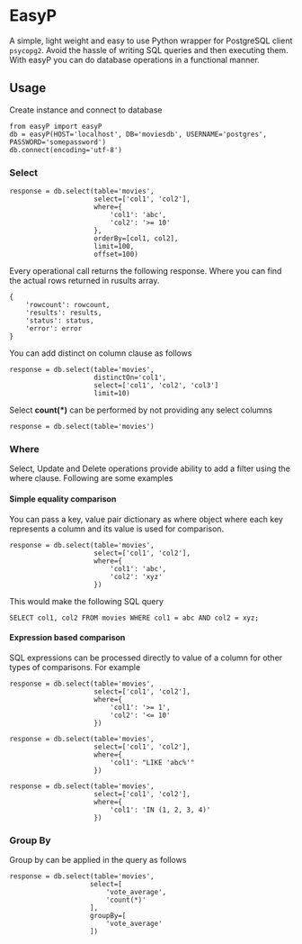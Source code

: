 # EasyP

A simple, light weight and easy to use Python wrapper for PostgreSQL client `psycopg2`. Avoid the hassle of writing SQL queries and then executing them. With easyP you can do database operations in a functional manner.

## Usage
Create instance and connect to database
```
from easyP import easyP
db = easyP(HOST='localhost', DB='moviesdb', USERNAME='postgres', PASSWORD='somepassword')
db.connect(encoding='utf-8')
```

### Select
```
response = db.select(table='movies',
                     select=['col1', 'col2'],
                     where={
                         'col1': 'abc',
                         'col2': '>= 10'
                     },
                     orderBy=[col1, col2],
                     limit=100,
                     offset=100)
```
Every operational call returns the following response. Where you can find the actual rows returned in rusults array.
```
{
    'rowcount': rowcount,
    'results': results,
    'status': status,
    'error': error
}
```

You can add distinct on column clause as follows
```
response = db.select(table='movies',
                     distinctOn='col1',
                     select=['col1', 'col2', 'col3']
                     limit=10)
```
Select **count(*)** can be performed by not providing any select columns
```
response = db.select(table='movies')
```

### Where
Select, Update and Delete operations provide ability to add a filter using the where clause. Following are some examples
#### Simple equality comparison
You can pass a key, value pair dictionary as where object where each key represents a column and its value is used for comparison.
```
response = db.select(table='movies',
                     select=['col1', 'col2'],
                     where={
                         'col1': 'abc',
                         'col2': 'xyz'
                     })
```
This would make the following SQL query
```
SELECT col1, col2 FROM movies WHERE col1 = abc AND col2 = xyz;
```

#### Expression based comparison
SQL expressions can be processed directly to value of a column for other types of comparisons. For example
```
response = db.select(table='movies',
                     select=['col1', 'col2'],
                     where={
                         'col1': '>= 1',
                         'col2': '<= 10'
                     })
```
```
response = db.select(table='movies',
                     select=['col1', 'col2'],
                     where={
                         'col1': "LIKE 'abc%'"
                     })
```
```
response = db.select(table='movies',
                     select=['col1', 'col2'],
                     where={
                         'col1': 'IN (1, 2, 3, 4)'
                     })
```
### Group By
Group by can be applied in the query as follows
```
response = db.select(table='movies', 
                    select=[
                        'vote_average', 
                        'count(*)'
                    ],
                    groupBy=[
                        'vote_average'
                    ])
```

